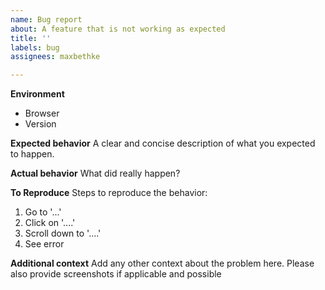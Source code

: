 ```yaml
---
name: Bug report
about: A feature that is not working as expected
title: ''
labels: bug
assignees: maxbethke

---
```


**Environment**
- Browser
- Version

**Expected behavior**
A clear and concise description of what you expected to happen.

**Actual behavior**
What did really happen?

**To Reproduce**
Steps to reproduce the behavior:
1. Go to '...'
2. Click on '....'
3. Scroll down to '....'
4. See error

**Additional context**
Add any other context about the problem here. Please also provide screenshots if applicable and possible
